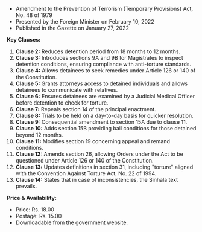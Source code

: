 - Amendment to the Prevention of Terrorism (Temporary Provisions) Act, No. 48 of 1979
- Presented by the Foreign Minister on February 10, 2022
- Published in the Gazette on January 27, 2022

**Key Clauses:**
1. **Clause 2:** Reduces detention period from 18 months to 12 months.
2. **Clause 3:** Introduces sections 9A and 9B for Magistrates to inspect detention conditions, ensuring compliance with anti-torture standards.
3. **Clause 4:** Allows detainees to seek remedies under Article 126 or 140 of the Constitution.
4. **Clause 5:** Grants attorneys access to detained individuals and allows detainees to communicate with relatives.
5. **Clause 6:** Ensures detainees are examined by a Judicial Medical Officer before detention to check for torture.
6. **Clause 7:** Repeals section 14 of the principal enactment.
7. **Clause 8:** Trials to be held on a day-to-day basis for quicker resolution.
8. **Clause 9:** Consequential amendment to section 15A due to clause 11.
9. **Clause 10:** Adds section 15B providing bail conditions for those detained beyond 12 months.
10. **Clause 11:** Modifies section 19 concerning appeal and remand conditions.
11. **Clause 12:** Amends section 26, allowing Orders under the Act to be questioned under Article 126 or 140 of the Constitution.
12. **Clause 13:** Updates definitions in section 31, including "torture" aligned with the Convention Against Torture Act, No. 22 of 1994.
13. **Clause 14:** States that in case of inconsistencies, the Sinhala text prevails.

**Price & Availability:**
- Price: Rs. 18.00
- Postage: Rs. 15.00
- Downloadable from the government website.